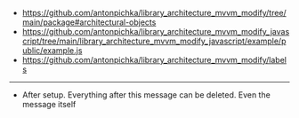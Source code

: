 - https://github.com/antonpichka/library_architecture_mvvm_modify/tree/main/package#architectural-objects
- https://github.com/antonpichka/library_architecture_mvvm_modify_javascript/tree/main/library_architecture_mvvm_modify_javascript/example/public/example.js
- https://github.com/antonpichka/library_architecture_mvvm_modify/labels

---

- After setup. Everything after this message can be deleted. Even the message itself
    